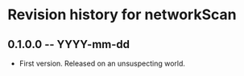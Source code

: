 # Revision history for networkScan

## 0.1.0.0 -- YYYY-mm-dd

* First version. Released on an unsuspecting world.
